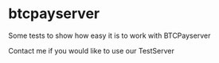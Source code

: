 # btcpayserver
Some tests to show how easy it is to work with BTCPayserver

Contact me if you would like to use our TestServer
